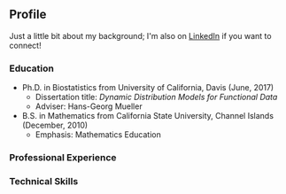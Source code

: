 ## Profile

Just a little bit about my background; I'm also on [LinkedIn](https://www.linkedin.com/in/matthew-dawson-268b06a1/) if you want to connect!

### Education
- Ph.D. in Biostatistics from University of California, Davis (June, 2017)
  - Dissertation title: _Dynamic Distribution Models for Functional Data_
  - Adviser: Hans-Georg Mueller
- B.S. in Mathematics from California State University, Channel Islands (December, 2010)
  - Emphasis: Mathematics Education

### Professional Experience

### Technical Skills
